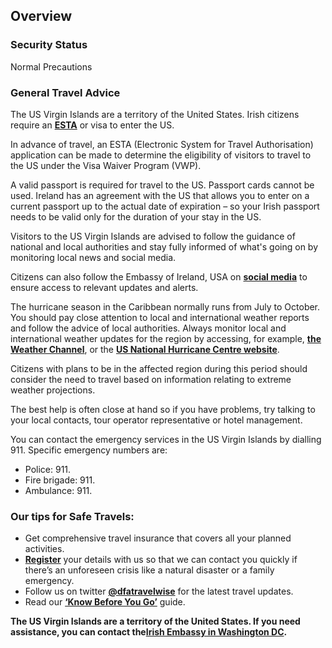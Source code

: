 ## Overview

### **Security Status**

Normal Precautions

### **General Travel Advice**

The US Virgin Islands are a territory of the United States. Irish citizens require an [**ESTA**](https://www.cbp.gov/travel/international-visitors/esta) or visa to enter the US.

In advance of travel, an ESTA (Electronic System for Travel Authorisation) application can be made to determine the eligibility of visitors to travel to the US under the Visa Waiver Program (VWP).

A valid passport is required for travel to the US. Passport cards cannot be used. Ireland has an agreement with the US that allows you to enter on a current passport up to the actual date of expiration – so your Irish passport needs to be valid only for the duration of your stay in the US.

Visitors to the US Virgin Islands are advised to follow the guidance of national and local authorities and stay fully informed of what's going on by monitoring local news and social media.

Citizens can also follow the Embassy of Ireland, USA on [**social media**](https://linktr.ee/embassyofirelandusa) to ensure access to relevant updates and alerts.

The hurricane season in the Caribbean normally runs from July to October. You should pay close attention to local and international weather reports and follow the advice of local authorities. Always monitor local and international weather updates for the region by accessing, for example, [**the Weather Channel**](http://www.weather.com/), or the [**US National Hurricane Centre website**](http://www.nhc.noaa.gov/).

Citizens with plans to be in the affected region during this period should consider the need to travel based on information relating to extreme weather projections.

The best help is often close at hand so if you have problems, try talking to your local contacts, tour operator representative or hotel management.

You can contact the emergency services in the US Virgin Islands by dialling 911. Specific emergency numbers are:

* Police: 911.
* Fire brigade: 911.
* Ambulance: 911.

### **Our tips for Safe Travels:**

* Get comprehensive travel insurance that covers all your planned activities.
* [**Register**](/en/dfa/overseas-travel/citizens-registration/) your details with us so that we can contact you quickly if there’s an unforeseen crisis like a natural disaster or a family emergency.
* Follow us on twitter [**@dfatravelwise**](https://www.twitter.com/DFATravelWise) for the latest travel updates.
* Read our [**‘Know Before You Go’**](/en/dfa/overseas-travel/know-before-you-go-/) guide.

**The US Virgin Islands are a territory of the United States. If you need assistance, you can contact the**[**Irish Embassy in Washington DC**](https://www.ireland.ie/en/usa/washington/)**.**